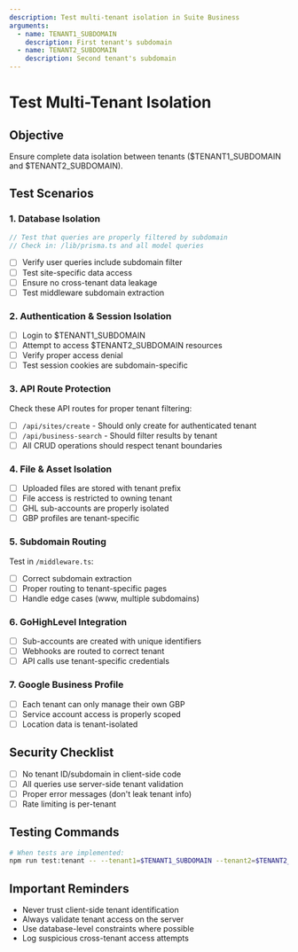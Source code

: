 ```yaml
---
description: Test multi-tenant isolation in Suite Business
arguments:
  - name: TENANT1_SUBDOMAIN
    description: First tenant's subdomain
  - name: TENANT2_SUBDOMAIN
    description: Second tenant's subdomain
---
```


# Test Multi-Tenant Isolation

## Objective
Ensure complete data isolation between tenants ($TENANT1_SUBDOMAIN and $TENANT2_SUBDOMAIN).

## Test Scenarios

### 1. Database Isolation
```typescript
// Test that queries are properly filtered by subdomain
// Check in: /lib/prisma.ts and all model queries
```
- [ ] Verify user queries include subdomain filter
- [ ] Test site-specific data access
- [ ] Ensure no cross-tenant data leakage
- [ ] Test middleware subdomain extraction

### 2. Authentication & Session Isolation
- [ ] Login to $TENANT1_SUBDOMAIN
- [ ] Attempt to access $TENANT2_SUBDOMAIN resources
- [ ] Verify proper access denial
- [ ] Test session cookies are subdomain-specific

### 3. API Route Protection
Check these API routes for proper tenant filtering:
- [ ] `/api/sites/create` - Should only create for authenticated tenant
- [ ] `/api/business-search` - Should filter results by tenant
- [ ] All CRUD operations should respect tenant boundaries

### 4. File & Asset Isolation
- [ ] Uploaded files are stored with tenant prefix
- [ ] File access is restricted to owning tenant
- [ ] GHL sub-accounts are properly isolated
- [ ] GBP profiles are tenant-specific

### 5. Subdomain Routing
Test in `/middleware.ts`:
- [ ] Correct subdomain extraction
- [ ] Proper routing to tenant-specific pages
- [ ] Handle edge cases (www, multiple subdomains)

### 6. GoHighLevel Integration
- [ ] Sub-accounts are created with unique identifiers
- [ ] Webhooks are routed to correct tenant
- [ ] API calls use tenant-specific credentials

### 7. Google Business Profile
- [ ] Each tenant can only manage their own GBP
- [ ] Service account access is properly scoped
- [ ] Location data is tenant-isolated

## Security Checklist
- [ ] No tenant ID/subdomain in client-side code
- [ ] All queries use server-side tenant validation
- [ ] Proper error messages (don't leak tenant info)
- [ ] Rate limiting is per-tenant

## Testing Commands
```bash
# When tests are implemented:
npm run test:tenant -- --tenant1=$TENANT1_SUBDOMAIN --tenant2=$TENANT2_SUBDOMAIN
```

## Important Reminders
- Never trust client-side tenant identification
- Always validate tenant access on the server
- Use database-level constraints where possible
- Log suspicious cross-tenant access attempts